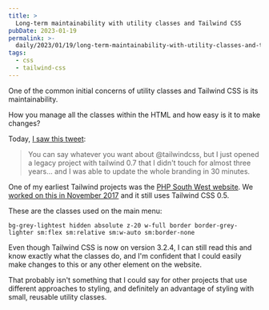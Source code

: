 ```yaml
---
title: >
  Long-term maintainability with utility classes and Tailwind CSS
pubDate: 2023-01-19
permalink: >-
  daily/2023/01/19/long-term-maintainability-with-utility-classes-and-tailwind-css
tags:
  - css
  - tailwind-css
---
```


One of the common initial concerns of utility classes and Tailwind CSS is its maintainability.

How you manage all the classes within the HTML and how easy is it to make changes?

Today, [I saw this tweet](https://twitter.com/mauro_codes/status/1615726036737576960):

> You can say whatever you want about @tailwindcss, but I just opened a legacy project with tailwind 0.7 that I didn't touch for almost three years... and I was able to update the whole branding in 30 minutes.

  One of my earliest Tailwind projects was the [PHP South West website](https://phpsw.uk). We [worked on this in November 2017](https://twitter.com/opdavies/status/934488762276564993) and it still uses Tailwind CSS 0.5.

These are the classes used on the main menu:

`bg-grey-lightest hidden absolute z-20 w-full border border-grey-lighter sm:flex sm:relative sm:w-auto sm:border-none`

Even though Tailwind CSS is now on version 3.2.4, I can still read this and know exactly what the classes do, and I'm confident that I could easily make changes to this or any other element on the website.

That probably isn't something that I could say for other projects that use different approaches to styling, and definitely an advantage of styling with small, reusable utility classes.
